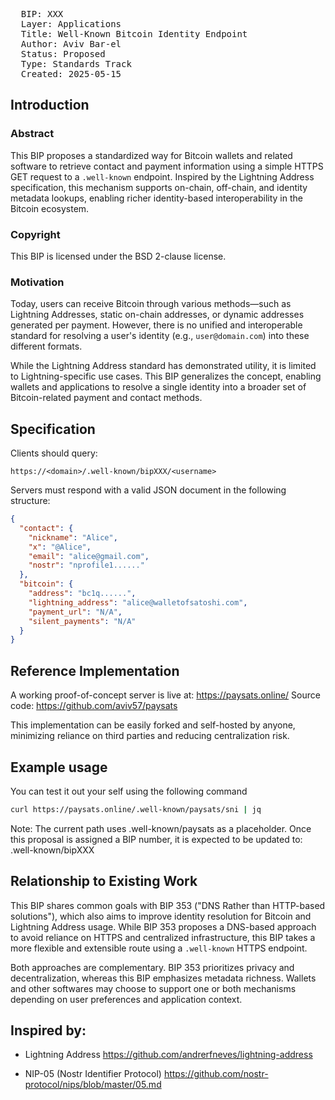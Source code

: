 <pre>
  BIP: XXX
  Layer: Applications
  Title: Well-Known Bitcoin Identity Endpoint
  Author: Aviv Bar-el <aviv57@gmail.com>
  Status: Proposed
  Type: Standards Track
  Created: 2025-05-15
</pre>

## Introduction

### Abstract

This BIP proposes a standardized way for Bitcoin wallets and related software to retrieve contact and payment information using a simple HTTPS GET request to a `.well-known` endpoint. Inspired by the Lightning Address specification, this mechanism supports on-chain, off-chain, and identity metadata lookups, enabling richer identity-based interoperability in the Bitcoin ecosystem.

### Copyright

This BIP is licensed under the BSD 2-clause license.

### Motivation

Today, users can receive Bitcoin through various methods—such as Lightning Addresses, static on-chain addresses, or dynamic addresses generated per payment. However, there is no unified and interoperable standard for resolving a user's identity (e.g., `user@domain.com`) into these different formats.

While the Lightning Address standard has demonstrated utility, it is limited to Lightning-specific use cases. This BIP generalizes the concept, enabling wallets and applications to resolve a single identity into a broader set of Bitcoin-related payment and contact methods.

## Specification

Clients should query:
```plain
https://<domain>/.well-known/bipXXX/<username>
```

Servers must respond with a valid JSON document in the following structure:

```json
{
  "contact": {
    "nickname": "Alice",
    "x": "@Alice",
    "email": "alice@gmail.com",
    "nostr": "nprofile1......"
  },
  "bitcoin": {
    "address": "bc1q......",
    "lightning_address": "alice@walletofsatoshi.com",
    "payment_url": "N/A",
    "silent_payments": "N/A"
  }
}
```

## Reference Implementation

A working proof-of-concept server is live at:
https://paysats.online/
Source code:
https://github.com/aviv57/paysats

This implementation can be easily forked and self-hosted by anyone, minimizing reliance on third parties and reducing centralization risk.

## Example usage

You can test it out your self using the following command
```bash
curl https://paysats.online/.well-known/paysats/sni | jq
```
Note: The current path uses .well-known/paysats as a placeholder.
Once this proposal is assigned a BIP number, it is expected to be updated to:
.well-known/bipXXX


## Relationship to Existing Work

This BIP shares common goals with BIP 353 ("DNS Rather than HTTP-based solutions"), which also aims to improve identity resolution for Bitcoin and Lightning Address usage.
While BIP 353 proposes a DNS-based approach to avoid reliance on HTTPS and centralized infrastructure,
this BIP takes a more flexible and extensible route using a `.well-known` HTTPS endpoint.

Both approaches are complementary. BIP 353 prioritizes privacy and decentralization, whereas this BIP emphasizes metadata richness.
Wallets and other softwares may choose to support one or both mechanisms depending on user preferences and application context.


## Inspired by:

- Lightning Address
  https://github.com/andrerfneves/lightning-address

- NIP-05 (Nostr Identifier Protocol)
  https://github.com/nostr-protocol/nips/blob/master/05.md